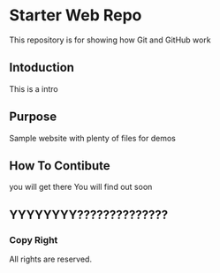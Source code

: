 # Starter Web Repo

This repository is for showing how Git and GitHub work

## Intoduction
This is a intro

## Purpose

Sample website with plenty of files for demos

## How To Contibute
you will get there
You will find out soon

## YYYYYYYY??????????????
### Copy Right
All rights are reserved.
